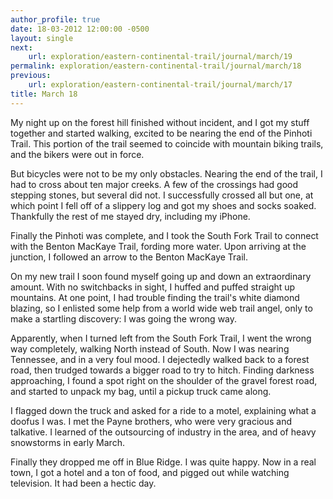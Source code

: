 ```yaml
---
author_profile: true
date: 18-03-2012 12:00:00 -0500
layout: single
next:
    url: exploration/eastern-continental-trail/journal/march/19
permalink: exploration/eastern-continental-trail/journal/march/18
previous:
    url: exploration/eastern-continental-trail/journal/march/17
title: March 18
---
```

My night up on the forest hill finished without incident, and I got my stuff together and started walking, excited to be nearing the end of the Pinhoti Trail. This portion of the trail seemed to coincide with mountain biking trails, and the bikers were out in force.

But bicycles were not to be my only obstacles. Nearing the end of the trail, I had to cross about ten major creeks. A few of the crossings had good stepping stones, but several did not. I successfully crossed all but one, at which point I fell off of a slippery log and got my shoes and socks soaked. Thankfully the rest of me stayed dry, including my iPhone.

Finally the Pinhoti was complete, and I took the South Fork Trail to connect with the Benton MacKaye Trail, fording more water. Upon arriving at the junction, I followed an arrow to the Benton MacKaye Trail.

On my new trail I soon found myself going up and down an extraordinary amount. With no switchbacks in sight, I huffed and puffed straight up mountains. At one point, I had trouble finding the trail's white diamond blazing, so I enlisted some help from a world wide web trail angel, only to make a startling discovery: I was going the wrong way.

Apparently, when I turned left from the South Fork Trail, I went the wrong way completely, walking North instead of South. Now I was nearing Tennessee, and in a very foul mood. I dejectedly walked back to a forest road, then trudged towards a bigger road to try to hitch. Finding darkness approaching, I found a spot right on the shoulder of the gravel forest road, and started to unpack my bag, until a pickup truck came along.

I flagged down the truck and asked for a ride to a motel, explaining what a doofus I was. I met the Payne brothers, who were very gracious and talkative. I learned of the outsourcing of industry in the area, and of heavy snowstorms in early March.

Finally they dropped me off in Blue Ridge. I was quite happy. Now in a real town, I got a hotel and a ton of food, and pigged out while watching television. It had been a hectic day.